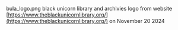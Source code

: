 bula_logo.png
  black unicorn library and archivies logo from website [https://www.theblackunicornlibrary.org/](https://www.theblackunicornlibrary.org/) on November 20 2024
